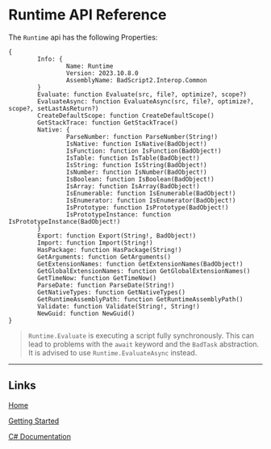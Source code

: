 # Runtime API Reference

The `Runtime` api has the following Properties:

```
{
        Info: {
                Name: Runtime
                Version: 2023.10.8.0
                AssemblyName: BadScript2.Interop.Common
        }
        Evaluate: function Evaluate(src, file?, optimize?, scope?)
        EvaluateAsync: function EvaluateAsync(src, file?, optimize?, scope?, setLastAsReturn?)
        CreateDefaultScope: function CreateDefaultScope()
        GetStackTrace: function GetStackTrace()
        Native: {
                ParseNumber: function ParseNumber(String!)
                IsNative: function IsNative(BadObject!)
                IsFunction: function IsFunction(BadObject!)
                IsTable: function IsTable(BadObject!)
                IsString: function IsString(BadObject!)
                IsNumber: function IsNumber(BadObject!)
                IsBoolean: function IsBoolean(BadObject!)
                IsArray: function IsArray(BadObject!)
                IsEnumerable: function IsEnumerable(BadObject!)
                IsEnumerator: function IsEnumerator(BadObject!)
                IsPrototype: function IsPrototype(BadObject!)
                IsPrototypeInstance: function IsPrototypeInstance(BadObject!)
        }
        Export: function Export(String!, BadObject!)
        Import: function Import(String!)
        HasPackage: function HasPackage(String!)
        GetArguments: function GetArguments()
        GetExtensionNames: function GetExtensionNames(BadObject!)
        GetGlobalExtensionNames: function GetGlobalExtensionNames()
        GetTimeNow: function GetTimeNow()
        ParseDate: function ParseDate(String!)
        GetNativeTypes: function GetNativeTypes()
        GetRuntimeAssemblyPath: function GetRuntimeAssemblyPath()
        Validate: function Validate(String!, String!)
        NewGuid: function NewGuid()
}
```

> `Runtime.Evaluate` is executing a script fully synchronously. This can lead to problems with the `await` keyword and the `BadTask` abstraction. It is advised to use `Runtime.EvaluateAsync` instead.

___

## Links

[Home](../../Readme.md)

[Getting Started](../../GettingStarted.md)

[C# Documentation](/index.html)